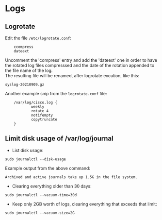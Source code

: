 # Logs
## Logrotate

Edit the file ``/etc/logrotate.conf``:

        ccompress
        dateext

Uncomment the 'compress' entry and add the 'dateext' one in order to have the rotated log files compresssed and the date of the rotation appended to the file name of the log.  
The resulting file will be renamed, after logrotate excution, like this:

``syslog-20210909.gz``

Another example snip from the ``logrotate.conf`` file:  

        /var/log/cisco.log {
                weekly
                rotate 4
                notifempty
                copytruncate
        }


## Limit disk usage of /var/log/journal

* List disk usage:  

``sudo journalctl --disk-usage``

Example output from the above command:  

``Archived and active journals take up 1.5G in the file system.``

* Clearing everything older than 30 days:

``sudo journalctl --vacuum-time=30d``

* Keep only 2GB worth of logs, clearing everything that exceeds that limit:  

``sudo journalctl --vacuum-size=2G``

